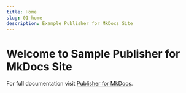 ```yaml
---
title: Home
slug: 01-home
description: Example Publisher for MkDocs Site
---
```


# Welcome to Sample Publisher for MkDocs Site

For full documentation visit [Publisher for MkDocs](https://mkdocs-publisher.github.io/).

